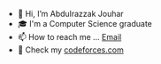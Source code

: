 - 👋 Hi, I’m Abdulrazzak Jouhar
- 🎓 I'm a Computer Science graduate
- 📫 How to reach me ... [Email](mailto:AbdulrazzakJouhar@gmail.com)
- 💫 Check my [codeforces.com](https://codeforces.com/profile/abodjo)

<!---
amj203/amj203 is a ✨ special ✨ repository because its `README.md` (this file) appears on your GitHub profile.
You can click the Preview link to take a look at your changes.
--->
